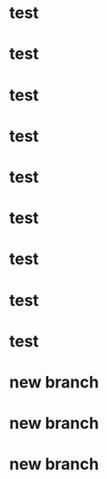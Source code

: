 # test
# test
# test
# test
# test
# test
# test
# test
# test
# new branch
# new branch
# new branch
